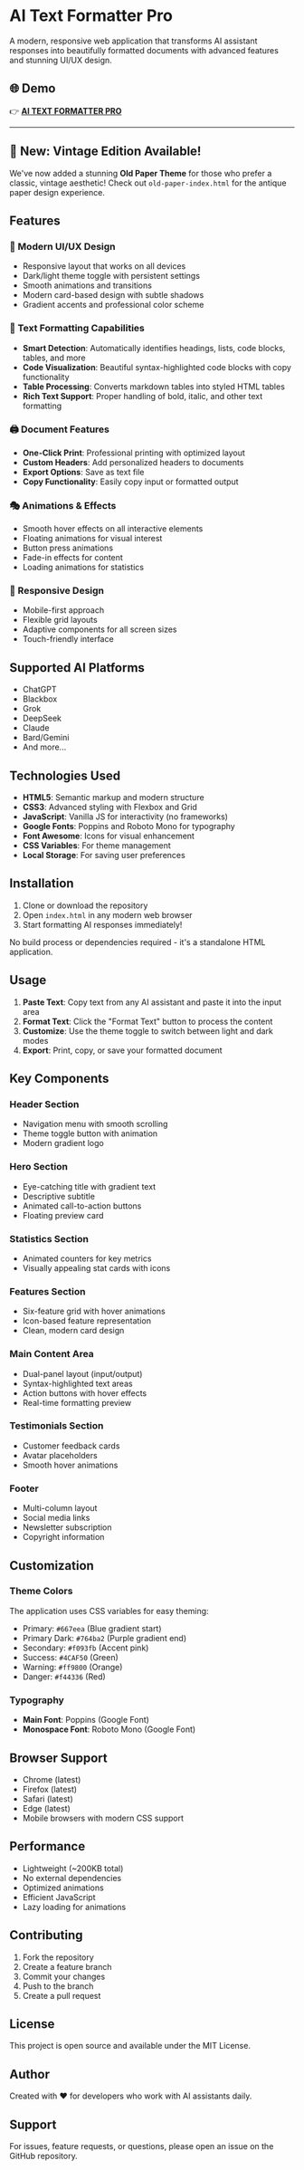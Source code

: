 # AI Text Formatter Pro

A modern, responsive web application that transforms AI assistant responses into beautifully formatted documents with advanced features and stunning UI/UX design.

## 🌐 Demo

👉 [**AI TEXT FORMATTER PRO**](https://sudarshanbadli.github.io/Ai-Text-Formatter-Pro/)  

---

## 🎨 New: Vintage Edition Available!

We've now added a stunning **Old Paper Theme** for those who prefer a classic, vintage aesthetic! 
Check out `old-paper-index.html` for the antique paper design experience.


## Features

### 🎨 Modern UI/UX Design
- Responsive layout that works on all devices
- Dark/light theme toggle with persistent settings
- Smooth animations and transitions
- Modern card-based design with subtle shadows
- Gradient accents and professional color scheme

### 🚀 Text Formatting Capabilities
- **Smart Detection**: Automatically identifies headings, lists, code blocks, tables, and more
- **Code Visualization**: Beautiful syntax-highlighted code blocks with copy functionality
- **Table Processing**: Converts markdown tables into styled HTML tables
- **Rich Text Support**: Proper handling of bold, italic, and other text formatting

### 🖨️ Document Features
- **One-Click Print**: Professional printing with optimized layout
- **Custom Headers**: Add personalized headers to documents
- **Export Options**: Save as text file
- **Copy Functionality**: Easily copy input or formatted output

### 🎭 Animations & Effects
- Smooth hover effects on all interactive elements
- Floating animations for visual interest
- Button press animations
- Fade-in effects for content
- Loading animations for statistics

### 📱 Responsive Design
- Mobile-first approach
- Flexible grid layouts
- Adaptive components for all screen sizes
- Touch-friendly interface

## Supported AI Platforms

- ChatGPT
- Blackbox
- Grok
- DeepSeek
- Claude
- Bard/Gemini
- And more...

## Technologies Used

- **HTML5**: Semantic markup and modern structure
- **CSS3**: Advanced styling with Flexbox and Grid
- **JavaScript**: Vanilla JS for interactivity (no frameworks)
- **Google Fonts**: Poppins and Roboto Mono for typography
- **Font Awesome**: Icons for visual enhancement
- **CSS Variables**: For theme management
- **Local Storage**: For saving user preferences

## Installation

1. Clone or download the repository
2. Open `index.html` in any modern web browser
3. Start formatting AI responses immediately!

No build process or dependencies required - it's a standalone HTML application.

## Usage

1. **Paste Text**: Copy text from any AI assistant and paste it into the input area
2. **Format Text**: Click the "Format Text" button to process the content
3. **Customize**: Use the theme toggle to switch between light and dark modes
4. **Export**: Print, copy, or save your formatted document

## Key Components

### Header Section
- Navigation menu with smooth scrolling
- Theme toggle button with animation
- Modern gradient logo

### Hero Section
- Eye-catching title with gradient text
- Descriptive subtitle
- Animated call-to-action buttons
- Floating preview card

### Statistics Section
- Animated counters for key metrics
- Visually appealing stat cards with icons

### Features Section
- Six-feature grid with hover animations
- Icon-based feature representation
- Clean, modern card design

### Main Content Area
- Dual-panel layout (input/output)
- Syntax-highlighted text areas
- Action buttons with hover effects
- Real-time formatting preview

### Testimonials Section
- Customer feedback cards
- Avatar placeholders
- Smooth hover animations

### Footer
- Multi-column layout
- Social media links
- Newsletter subscription
- Copyright information

## Customization

### Theme Colors
The application uses CSS variables for easy theming:
- Primary: `#667eea` (Blue gradient start)
- Primary Dark: `#764ba2` (Purple gradient end)
- Secondary: `#f093fb` (Accent pink)
- Success: `#4CAF50` (Green)
- Warning: `#ff9800` (Orange)
- Danger: `#f44336` (Red)

### Typography
- **Main Font**: Poppins (Google Font)
- **Monospace Font**: Roboto Mono (Google Font)

## Browser Support

- Chrome (latest)
- Firefox (latest)
- Safari (latest)
- Edge (latest)
- Mobile browsers with modern CSS support

## Performance

- Lightweight (~200KB total)
- No external dependencies
- Optimized animations
- Efficient JavaScript
- Lazy loading for animations

## Contributing

1. Fork the repository
2. Create a feature branch
3. Commit your changes
4. Push to the branch
5. Create a pull request

## License

This project is open source and available under the MIT License.

## Author

Created with ❤️ for developers who work with AI assistants daily.

## Support


For issues, feature requests, or questions, please open an issue on the GitHub repository.

